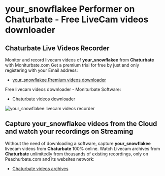 # your_snowflakee Performer on Chaturbate - Free LiveCam videos downloader

## Chaturbate Live Videos Recorder

Monitor and record livecam videos of **your_snowflakee** from **Chaturbate** with Moniturbate.com
Get a premium trial for free by just and only registering with your Email address:
* [your_snowflakee Premium videos downloader](https://moniturbate.com/request-demo-licence-key.html)

Free livecam videos downloader - Moniturbate Software:
* [Chaturbate videos downloader](https://moniturbate.com/moniturbate-download-software.html)

![your_snowflakee livecam videos recorder](https://peachurnet.com/templates/moniturbate-software.png)


## Capture your_snowflakee videos from the Cloud and watch your recordings on Streaming

Without the need of downloading a software, capture **your_snowflakee** livecam videos from **Chaturbate** 100% online.
Watch Livecam archives from **Chaturbate** unlimitedly from thousands of existing recordings, only on Peachurbate.com and its websites network:
* [Chaturbate videos archives](https://peachurnet.com/)